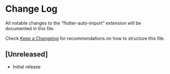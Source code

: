 # Change Log

All notable changes to the "flutter-auto-import" extension will be documented in this file.

Check [Keep a Changelog](http://keepachangelog.com/) for recommendations on how to structure this file.

## [Unreleased]

- Initial release